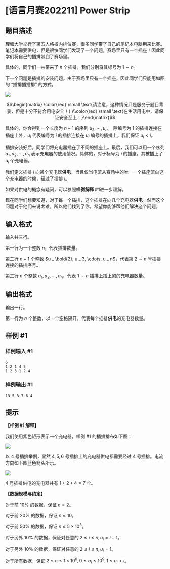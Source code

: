 # [语言月赛202211] Power Strip

## 题目描述

理塘大学举行了第五人格校内排位赛，很多同学带了自己的笔记本电脑用来比赛。笔记本需要供电，但是很快同学们发现了一个问题，赛场里只有一个插座！因此同学们将自己的插排带到了赛场里。

具体的，同学们一共带来了 $n$ 个插排，我们分别将其标号为 $1 \sim n$。

下一个问题是插排的安装问题。由于赛场里只有一个插座，因此同学们只能用如图的 “插排插插排” 的方式。

![](https://cdn.luogu.com.cn/upload/image_hosting/eed9tli7.png)

$$\begin{matrix} \color{red} \small \text{请注意，这种情况只是服务于题目背景，但是十分不符合用电安全！} \\\color{red} \small \text{在生活用电中，请保证安全至上！}\end{matrix}$$

具体的，你会得到一个长度为 $n - 1$ 的序列 $u _ 2, \cdots, u _ n$。 除编号为 $1$ 的插排连接在插座上外，$u _ i$ 代表编号为 $i$ 的插排连接在 $u _ i$ 编号的插排上，我们保证 $u _ i < i$。

插排安装好后，同学们将充电器插在了不同的插座上。最后，我们可以用一个序列 $a _ 1, a _ 2, \cdots, a _ n$ 表示充电器的使用情况。具体的，对于标号为 $i$ 的插座，其被插上了 $a _ i$ 个充电器。

我们定义插排 $i$ 向某个充电器**供电**，当且仅当电流从赛场中的唯一一个插座流向这个充电器的时候，经过了插排 $i$。

如果对供电的概念有疑问，可以参照**样例解释 #1**进一步理解。

现在同学们想要知道，对于每一个插排，这个插排在向几个充电器**供电**。然而这个问题对于他们来说太难，所以他们找到了你，希望你能够帮他们解决这个问题。


## 输入格式

输入共三行。

第一行为一个整数 $n$，代表插排数量。

第二行 $n - 1$ 个整数 $u _ \bold{2}, u _ 3, \cdots, u _ n$，代表第 $2 \sim n$ 号插排连接的插排序号。

第三行 $n$ 个整数 $a _ 1, a _ 2, \cdots, a _ n$，代表 $1 \sim n$ 插排上插上的的充电器数量。

## 输出格式

输出一行。

第一行为 $n$ 个整数，以一个空格隔开，代表每个插排**供电**的充电器数量。

## 样例 #1

### 样例输入 #1
```
6
1 2 1 4 5
1 2 3 1 2 4
```

### 样例输出 #1

```
13 5 3 7 6 4
```

## 提示

**【样例 #1 解释】**

我们使用紫色矩形表示一个充电器，样例 #1 的插排排布如下图：

![](https://cdn.luogu.com.cn/upload/image_hosting/jbftzsfa.png)

以 $4$ 号插排举例，显然 $4, 5, 6$ 号插排上的充电器供电都需要经过 $4$ 号插排。电流方向如下图蓝色箭头所示。

![](https://cdn.luogu.com.cn/upload/image_hosting/z8o6ucz4.png)

$4$ 号插排供电的充电器共有 $1 + 2 + 4 = 7$ 个。

**【数据规模与约定】**

对于前 $10\%$ 的数据，保证 $n = 2$。

对于前 $20\%$ 的数据，保证 $n \leq 10$。

对于前 $50\%$ 的数据，保证 $n \leq 5 \times 10 ^ 3$。

对于另外 $10\%$ 的数据，保证对任意的 $2 \leq i \leq n, u_i = i - 1$。

对于另外 $10\%$ 的数据，保证对任意的 $2 \leq i \leq n, u_i = 1$。

对于所有数据，保证 $2 \leq n \leq 1 \times 10 ^ 6, 0 \leq a _ i \leq 10 ^ 9, 1 \leq u _ i < i$。
